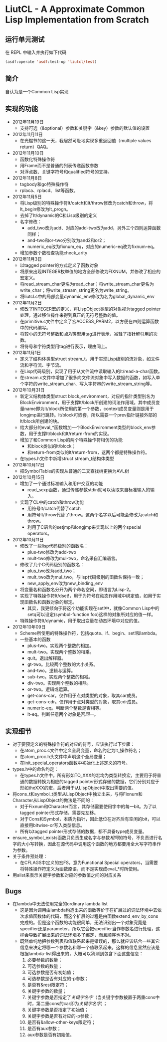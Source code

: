 # LiutCL - A Approximate Common Lisp Implementation from Scratch

## 运行单元测试

在 REPL 中输入并执行如下代码

```lisp
(asdf:operate 'asdf:test-op 'liutcl/test)
```

## 简介

自认为是一个Common Lisp实现

## 实现的功能

* 2012年11月19日
  * 支持可选（&optional）参数和关键字（&key）参数的默认值的设置
* 2012年11月11日
  * 在光棍节的这一天，我居然可耻地实现多重返回值（multiple values return）QAQ。
* 2012年11月10日
  * 函数化特殊操作符
  * 用Frame而不是普通的列表传递函数参数
  * 对浮点数、关键字符号和qualified符号的支持。
* 2012年11月8日
  * tagbody和go特殊操作符
  * rplaca、rplacd、list等函数。
* 2012年11月5日
  * 将Lisp级别的特殊操作符lt/catch和lt/throw修改为catch和throw，将lt\_begin修改为lt\_progn。
  * 去掉了lt/dynamic的C和Lisp级别的定义
  * 名字修改：
    * add_two改为add、对应的add-two改为add，另外三个四则运算函数同样；
    * and-two和or-two分别改为and2和or2；
    * numeric_eq改为fixnum_eq，对应的numeric-eq改为fixnum-eq。
  * 增加参数个数检查功能check_arity
* 2012年11月3日
  * 以tagged pointer的方式定义了函数对象
  * 将原来出现INTEGER枚举值的地方全部修改为FIXNUM，并修改了相应的宏定义。
  * 将read\_stream\_char更名为read\_char；将write\_stream\_char更名为write\_char；将write\_stream\_string更名为write\_string。
  * 将liutcl.c中的局部变量dynamic\_env修改为名为global\_dynamic\_env
* 2012年11月2日
  * 修改了INTEGER宏的定义，将LispObject类型的对象视为tagged pointer处理，通过移位操作来得到真正的无符号整数的值。
  * 在primitive.c文件中定义了宏ACCESS\_PARM2，以方便在四则运算函数中的代码编写。
  * 将较小的无符号整数和*点对*类型用tag进行表示，减轻了指针解引用的次数。
  * 将符号和字符类型用tag进行表示，理由同上。
* 2012年11月1日
  * 定义了结构体类型struct stream_t，用于实现Lisp级别的流对象，如文件流和字符流、字节流。
  * 在Lisp代码级别，实现了用于从文件流中读取输入的lt/read-a-char函数。
  * 在stream.c文件中增加了很多向文件流对象中写入数据的函数，如写入单个字符的write\_stream\_char、写入字符串的write\_stream\_string等。
* 2012年10月31日
  * 新定义结构体类型struct block_environment，对应的指针类型别名为BlockEnvironment，用于支撑lt/block所创建的词法作用域。其中成员变量name即为lt/block所使用的第一个参数，context成员变量则是用于longjmp进行跳转。lt/block可嵌套，所以需要一个prev指针链接外部的lt/block所创建的块。
  * 给大部分的eval\_\*函数增加一个BlockEnvironment类型的block_env参数，用于支撑lt/block和lt/return-from的实现。
  * 增加了和Common Lisp的两个特殊操作符相仿的功能
    * 和block类似的lt/block；
    * 和return-from类似的lt/return-from，这两个都是特殊操作符。
  * 在types.h文件中新增struct stream_t结构体类型
* 2012年10月17日
  * 把SymbolTable的实现从普通的二叉查找树更换为AVL树
* 2012年10月15日
  * 增加了一个通过标准输入和用户交互的功能
    * read_sexp函数，通过传递参数stdin就可以读取来自标准输入的输入。
  * 实现了CL中的catch和throw功能
    * 用符号lt/catch代替了catch
    * 用符号lt/throw代替了throw。这两个名字以后可能会修改为catch和throw。
    * 利用了C语言的setjmp和longjmp来实现以上的两个special operators。
* 2012年10月11日
  * 修改了一些lisp代码级别的函数名：
	* plus-two修改为add-two
	* mult-two修改为mul-two，命名采自汇编语言。
  * 修改了几个C代码级别的函数名：
    * plus\_two改为add\_two；
    * mult\_two改为mul\_two，与lisp代码级别的函数名保持一致；
    * new\_apply\_env改为new\_binding\_env
  * 将变量名和函数名分开为两个命名空间，即语言为Lisp-2。
  * 实现了特殊操作符lt/dset!，用于为符号在动态作用域中绑定值，如用于实现函数名和函数对象的绑定。
	* 其实，我更倾向于将这个功能实现在set!中，就像Common Lisp中的setq可以设定(symbol-function foo)这样的对象所对应的值一样。
  * 特殊操作符lt/dynamic，用于取出变量在动态环境中对应的值。
* 2012年10年09日
  * Scheme所使用的特殊操作符，包括quote、if、begin、set!和lambda。
  * 一些基本的函数
	* plus-two。实现两个整数的相加。
	* mult-two。实现两个整数的相乘。
	* quit。退出解释器。
	* gt-two。比较两个整数的大小关系。
	* and-two。逻辑与运算。
	* sub-two。实现两个整数的相减。
	* div-two。实现两个整数的相除。
	* or-two。逻辑或运算。
	* get-cons-car。仅作用于点对类型的对象，取其car成员。
	* get-cons-cdr。仅作用于点对类型的对象，取其cdr成员。
	* numeric-eq。判断两个整数是否相等。
	* lt-eq。判断任意两个对象是否*同一*。

## 实现细节

* 对于要预定义的特殊操作符的对应的符号，应该执行以下步骤：
  * 在atom\_proc.c文件中定义全局变量，命名约定为lt\_操作符名；
  * 在atom\_proc.h头文件中声明这个全局变量；
  * 在init\_special\_operators函数中初始化上述定义的符号。
* types.h中的命名约定：
  * 在types.h文件中，所有形如TO\_XXX的宏均为类型转换宏，主要用于将普通的数据转换为相应的tagged pointer形式存储的数据，它们分别对应于形如theXXX的宏，后者用于从LispObject中取出需要的值。
* 将cons\_t和symbol\_t类型从LispObject中独立出来，与将Fixnum和Character从LispObject的做法是不同的：
  * 对于Fixnum和Character而言，其存储需要使用字中的每一bit。为了以tagged pointer形式存储，需要先左移。
  * 对于Cons和Symbol，本质为指针，因此低位在对齐后有空闲的bit，可以直接用bitwise-or写入类型信息。
  * 所有以tagged pointer形式存储的数据，都不具备type成员变量。
* ensure\_symbol\_exists函数只负责生成名字与参数*相同*的符号，不负责进行名字的大小写转换，因此在源代码中调用这个函数的地方都要用全大写字符串作为参数。
* 关于条件预处理：
  * 在CFLAGS中定义的宏FS，意为Functional Special operators，当需要将特殊操作符定义为函数原语，而不是实现成eval\_*时所使用。
* 用alist来表示关键字参数和对应的参数值之间的对应关系

## Bugs

* 在lambda中无法使用完全的ordinary lambda list
  * 这是因为调用由lambda构造出来的函数等价于在扩展过的词法环境中去依次求值函数体的代码，而这个扩展的过程是由函数extend\_env\_by\_cons完成的。但是这个函数的功能很简单，无法识别出一个对象究竟是specifier还是parameter，所以它会把specifier当作参数名进行处理，这样会导致扩展出来的词法环境多了绑定，而且顺序也不对。
  * 既然单纯地把参数列表和值联系起来是错误的，那么就应该结合一些其它信息来决定将哪一个参数名和哪一个值联系起来。这样的信息显然应该是根据lambda-list得出来的，大概可以猜测到包含下面这些信息：
    1. 必要参数的数量；
    2. 可选参数的数量；
    3. 可选参数是否有初始值；
    3. 可选参数是否有对应的-p参数；
    4. 是否有&rest限定符；
    5. 关键字参数的数量；
    6. 关键字参数是否指定了*关键字名字*（当关键字参数被置于两重cons中时，第二重cons的car即为*关键字名字*）；
    7. 关键字参数是否指定了初始值；
    8. 关键字参数是否有对应的-p参数；
    9. 是否有&allow-other-keys限定符；
    10. 是否有aux参数；
    11. aux参数是否有初始值。
